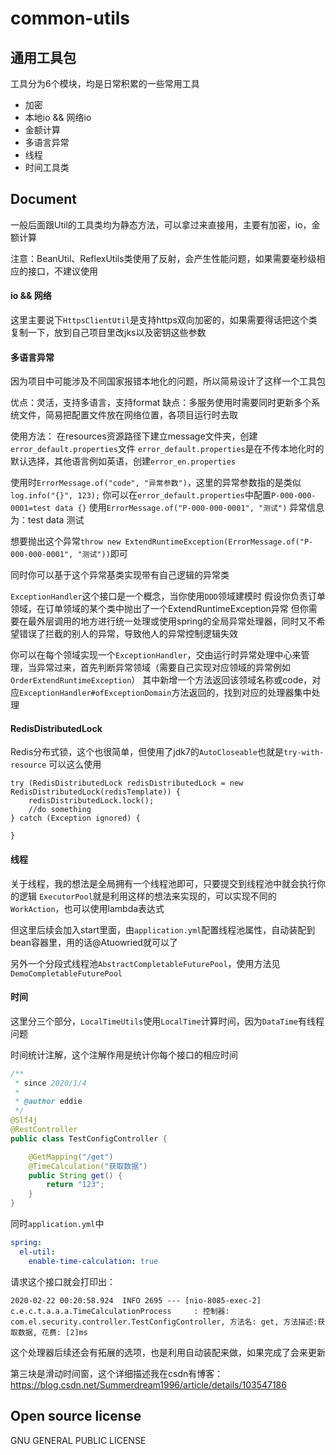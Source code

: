 # common-utils

## 通用工具包

工具分为6个模块，均是日常积累的一些常用工具

- 加密
- 本地io && 网络io
- 金额计算
- 多语言异常
- 线程
- 时间工具类

## Document

一般后面跟Util的工具类均为静态方法，可以拿过来直接用，主要有加密，io，金额计算

注意：BeanUtil、ReflexUtils类使用了反射，会产生性能问题，如果需要毫秒级相应的接口，不建议使用

#### io && 网络

这里主要说下`HttpsClientUtil`是支持https双向加密的，如果需要得话把这个类复制一下，放到自己项目里改jks以及密钥这些参数

#### 多语言异常

因为项目中可能涉及不同国家报错本地化的问题，所以简易设计了这样一个工具包

优点：灵活，支持多语言，支持format
缺点：多服务使用时需要同时更新多个系统文件，简易把配置文件放在网络位置，各项目运行时去取

使用方法：
在resources资源路径下建立message文件夹，创建`error_default.properties`文件
`error_default.properties`是在不传本地化时的默认选择，其他语言例如英语，创建`error_en.properties`

使用时`ErrorMessage.of("code", "异常参数")`，这里的异常参数指的是类似`log.info("{}", 123);`
你可以在`error_default.properties`中配置`P-000-000-0001=test data {}`
使用`ErrorMessage.of("P-000-000-0001", "测试")`
异常信息为：test data 测试

想要抛出这个异常`throw new ExtendRuntimeException(ErrorMessage.of("P-000-000-0001", "测试"))`即可

同时你可以基于这个异常基类实现带有自己逻辑的异常类

`ExceptionHandler`这个接口是一个概念，当你使用`DDD`领域建模时
假设你负责订单领域，在订单领域的某个类中抛出了一个ExtendRuntimeException异常
但你需要在最外层调用的地方进行统一处理或使用spring的全局异常处理器，同时又不希望错误了拦截的别人的异常，导致他人的异常控制逻辑失效

你可以在每个领域实现一个`ExceptionHandler`，交由运行时异常处理中心来管理，当异常过来，首先判断异常领域（需要自己实现对应领域的异常例如`OrderExtendRuntimeException`）
其中新增一个方法返回该领域名称或code，对应`ExceptionHandler#ofExceptionDomain`方法返回的，找到对应的处理器集中处理

#### RedisDistributedLock

Redis分布式锁，这个也很简单，但使用了jdk7的`AutoCloseable`也就是`try-with-resource`
可以这么使用
```
try (RedisDistributedLock redisDistributedLock = new RedisDistributedLock(redisTemplate)) {
    redisDistributedLock.lock();
    //do something
} catch (Exception ignored) {

}
```

#### 线程

关于线程，我的想法是全局拥有一个线程池即可，只要提交到线程池中就会执行你的逻辑
`ExecutorPool`就是利用这样的想法来实现的，可以实现不同的`WorkAction`，也可以使用lambda表达式

但这里后续会加入start里面，由`application.yml`配置线程池属性，自动装配到bean容器里，用的话@Atuowried就可以了

另外一个分段式线程池`AbstractCompletableFuturePool`，使用方法见`DemoCompletableFuturePool`

#### 时间

这里分三个部分，`LocalTimeUtils`使用`LocalTime`计算时间，因为`DataTime`有线程问题

时间统计注解，这个注解作用是统计你每个接口的相应时间
```java
/**
 * since 2020/1/4
 *
 * @author eddie
 */
@Slf4j
@RestController
public class TestConfigController {

    @GetMapping("/get")
    @TimeCalculation("获取数据")
    public String get() {
        return "123";
    }
}
```

同时`application.yml`中
```yaml
spring:
  el-util:
    enable-time-calculation: true
```

请求这个接口就会打印出：
```
2020-02-22 00:20:58.924  INFO 2695 --- [nio-8085-exec-2] c.e.c.t.a.a.a.TimeCalculationProcess     : 控制器: com.el.security.controller.TestConfigController, 方法名: get, 方法描述:获取数据, 花费: [2]ms
```

这个处理器后续还会有拓展的选项，也是利用自动装配来做，如果完成了会来更新

第三块是滑动时间窗，这个详细描述我在csdn有博客：
https://blog.csdn.net/Summerdream1996/article/details/103547186

## Open source license
GNU GENERAL PUBLIC LICENSE